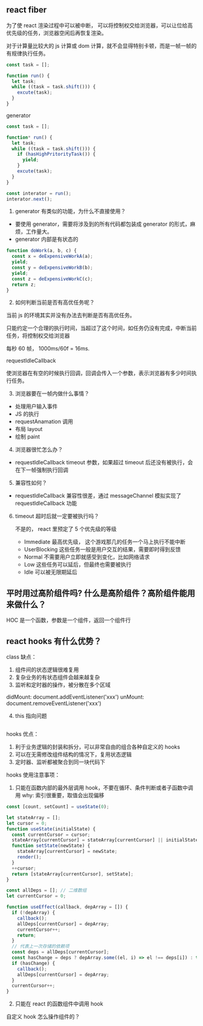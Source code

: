 ## react fiber

为了使 react 渲染过程中可以被中断， 可以将控制权交给浏览器，可以让位给高优先级的任务，浏览器空闲后再恢复渲染。

对于计算量比较大的 js 计算或 dom 计算，就不会显得特别卡顿，而是一帧一帧的有规律执行任务。

```js
const task = [];

function run() {
  let task;
  while ((task = task.shift())) {
    excute(task);
  }
}
```

generator

```js
const task = [];

function* run() {
  let task;
  while ((task = task.shift())) {
    if (hasHighPritorityTask()) {
      yield;
    }
    excute(task);
  }
}

const interator = run();
interator.next();
```

1. generator 有类似的功能，为什么不直接使用？

- 要使用 generator，需要将涉及到的所有代码都包装成 generator 的形式，麻烦，工作量大。
- generator 内部是有状态的

```js
function doWork(a, b, c) {
  const x = deExpensiveWorkA(a);
  yield;
  const y = deExpensiveWorkB(b);
  yield;
  const z = deExpensiveWorkC(c);
  return z;
}
```

2. 如何判断当前是否有高优任务呢？

当前 js 的环境其实并没有办法去判断是否有高优任务。

只能约定一个合理的执行时间，当超过了这个时间，如任务仍没有完成，中断当前任务，将控制权交给浏览器

每秒 60 帧， 1000ms/60f = 16ms.

requestIdleCallback

使浏览器在有空的时候执行回调，回调会传入一个参数，表示浏览器有多少时间执行任务。

3. 浏览器要在一帧内做什么事情？

- 处理用户输入事件
- JS 的执行
- requestAnamation 调用
- 布局 layout
- 绘制 paint

4. 浏览器很忙怎么办？

- requestIdleCallback timeout 参数，如果超过 timeout 后还没有被执行，会在下一帧强制执行回调

5. 兼容性如何？

- requestIdleCallback 兼容性很差，通过 messageChannel 模拟实现了 requestIdleCallback 功能

6. timeout 超时后就一定要被执行吗？

   不是的， react 里预定了 5 个优先级的等级

   - Immediate 最高优先级， 这个游戏那几的任务一个马上执行不能中断
   - UserBlocking 这些任务一般是用户交互的结果，需要即时得到反馈
   - Normal 不需要用户立即就感受到变化，比如网络请求
   - Low 这些任务可以延后，但最终也需要被执行
   - Idle 可以被无限期延后

## 平时用过高阶组件吗? 什么是高阶组件？高阶组件能用来做什么？

HOC 是一个函数，参数是一个组件，返回一个组件行

## react hooks 有什么优势？

class 缺点：

1. 组件间的状态逻辑很难复用
2. 复杂业务的有状态组件会越来越复杂
3. 监听和定时器的操作，被分散在多个区域

didMount: document.addEventListener('xxx')
unMount: document.removeEventListener('xxx')

4. this 指向问题

```js

```

hooks 优点：

1. 利于业务逻辑的封装和拆分，可以非常自由的组合各种自定义的 hooks
2. 可以在无需修改组件结构的情况下，复用状态逻辑
3. 定时器、监听都被聚合到同一块代码下

hooks 使用注意事项：

1. 只能在函数内部的最外层调用 hook，不要在循环、条件判断或者子函数中调用
   why: 索引很重要，取值会出现偏移

```js
const [count, setCount] = useState(0);

let stateArray = [];
let cursor = 0;
function useState(initialState) {
  const currentCursor = cursor;
  stateArray[currentCursor] = stateArray[currentCursor] || initialState;
  function setState(newState) {
    stateArray[currentCursor] = newState;
    render();
  }
  ++cursor;
  return [stateArray[currentCursor], setState];
}
```

```js
const allDeps = []; // 二维数组
let currentCursor = 0;

function useEffect(callback, depArray = []) {
  if (!depArray) {
    callback();
    allDeps[currentCursor] = depArray;
    currentCursor++;
    return;
  }
  // 代表上一次存储的依赖项
  const deps = allDeps[currentCursor];
  const hasChange = deps ? depArray.some((el, i) => el !== deps[i]) : true;
  if (hasChange) {
    callback();
    allDeps[currentCursor] = depArray;
  }
  currentCursor++;
}
```

2. 只能在 react 的函数组件中调用 hook

自定义 hook 怎么操作组件的？
